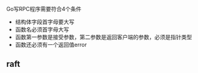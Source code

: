 Go写RPC程序需要符合4个条件

- 结构体字段首字母要大写
- 函数名必须首字母大写
- 函数第一参数是接受参数，第二参数是返回客户端的参数，必须是指针类型
- 函数还必须有一个返回值error



## raft



